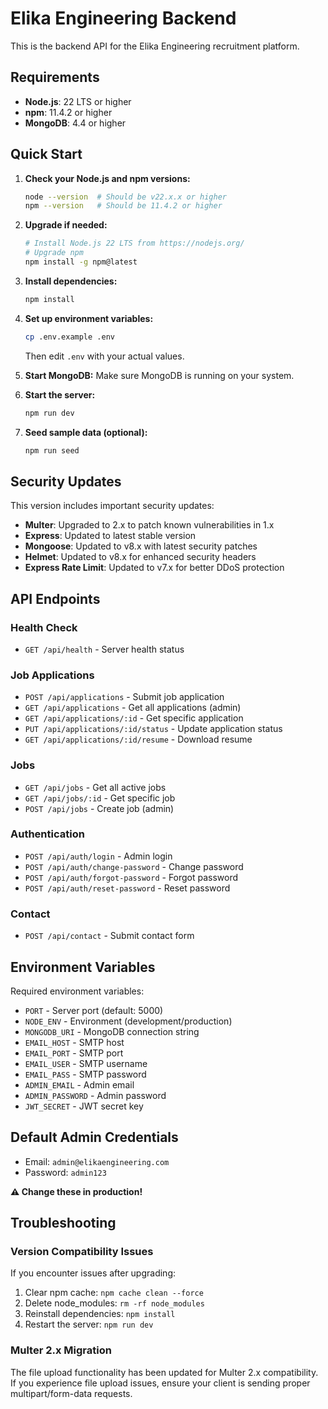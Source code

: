 
# Elika Engineering Backend

This is the backend API for the Elika Engineering recruitment platform.

## Requirements

- **Node.js**: 22 LTS or higher
- **npm**: 11.4.2 or higher
- **MongoDB**: 4.4 or higher

## Quick Start

1. **Check your Node.js and npm versions:**
   ```bash
   node --version  # Should be v22.x.x or higher
   npm --version   # Should be 11.4.2 or higher
   ```

2. **Upgrade if needed:**
   ```bash
   # Install Node.js 22 LTS from https://nodejs.org/
   # Upgrade npm
   npm install -g npm@latest
   ```

3. **Install dependencies:**
   ```bash
   npm install
   ```

4. **Set up environment variables:**
   ```bash
   cp .env.example .env
   ```
   Then edit `.env` with your actual values.

5. **Start MongoDB:**
   Make sure MongoDB is running on your system.

6. **Start the server:**
   ```bash
   npm run dev
   ```

7. **Seed sample data (optional):**
   ```bash
   npm run seed
   ```

## Security Updates

This version includes important security updates:

- **Multer**: Upgraded to 2.x to patch known vulnerabilities in 1.x
- **Express**: Updated to latest stable version
- **Mongoose**: Updated to v8.x with latest security patches
- **Helmet**: Updated to v8.x for enhanced security headers
- **Express Rate Limit**: Updated to v7.x for better DDoS protection

## API Endpoints

### Health Check
- `GET /api/health` - Server health status

### Job Applications
- `POST /api/applications` - Submit job application
- `GET /api/applications` - Get all applications (admin)
- `GET /api/applications/:id` - Get specific application
- `PUT /api/applications/:id/status` - Update application status
- `GET /api/applications/:id/resume` - Download resume

### Jobs
- `GET /api/jobs` - Get all active jobs
- `GET /api/jobs/:id` - Get specific job
- `POST /api/jobs` - Create job (admin)

### Authentication
- `POST /api/auth/login` - Admin login
- `POST /api/auth/change-password` - Change password
- `POST /api/auth/forgot-password` - Forgot password
- `POST /api/auth/reset-password` - Reset password

### Contact
- `POST /api/contact` - Submit contact form

## Environment Variables

Required environment variables:

- `PORT` - Server port (default: 5000)
- `NODE_ENV` - Environment (development/production)
- `MONGODB_URI` - MongoDB connection string
- `EMAIL_HOST` - SMTP host
- `EMAIL_PORT` - SMTP port
- `EMAIL_USER` - SMTP username
- `EMAIL_PASS` - SMTP password
- `ADMIN_EMAIL` - Admin email
- `ADMIN_PASSWORD` - Admin password
- `JWT_SECRET` - JWT secret key

## Default Admin Credentials

- Email: `admin@elikaengineering.com`
- Password: `admin123`

**⚠️ Change these in production!**

## Troubleshooting

### Version Compatibility Issues
If you encounter issues after upgrading:

1. Clear npm cache: `npm cache clean --force`
2. Delete node_modules: `rm -rf node_modules`
3. Reinstall dependencies: `npm install`
4. Restart the server: `npm run dev`

### Multer 2.x Migration
The file upload functionality has been updated for Multer 2.x compatibility. If you experience file upload issues, ensure your client is sending proper multipart/form-data requests.

